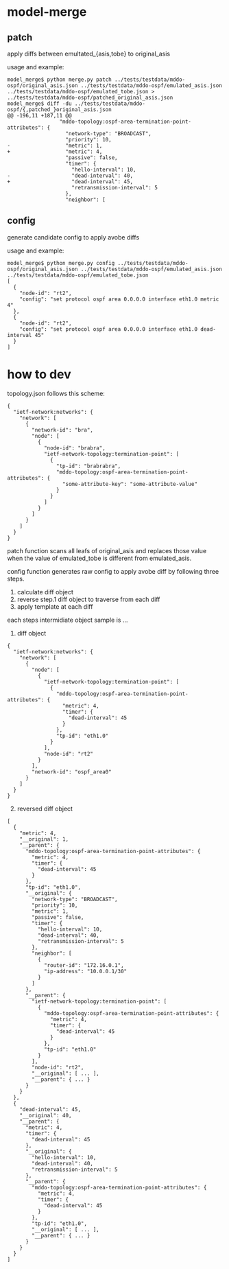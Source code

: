 # model-merge

## patch

apply diffs between emultated_{asis,tobe} to original_asis

usage and example:

```
model_merge$ python merge.py patch ../tests/testdata/mddo-ospf/original_asis.json ../tests/testdata/mddo-ospf/emulated_asis.json ../tests/testdata/mddo-ospf/emulated_tobe.json > ../tests/testdata/mddo-ospf/patched_original_asis.json
model_merge$ diff -du ../tests/testdata/mddo-ospf/{,patched_}original_asis.json
@@ -196,11 +187,11 @@
                 "mddo-topology:ospf-area-termination-point-attributes": {
                   "network-type": "BROADCAST",
                   "priority": 10,
-                  "metric": 1,
+                  "metric": 4,
                   "passive": false,
                   "timer": {
                     "hello-interval": 10,
-                    "dead-interval": 40,
+                    "dead-interval": 45,
                     "retransmission-interval": 5
                   },
                   "neighbor": [
```


## config

generate candidate config to apply avobe diffs

usage and example:
```
model_merge$ python merge.py config ../tests/testdata/mddo-ospf/original_asis.json ../tests/testdata/mddo-ospf/emulated_asis.json ../tests/testdata/mddo-ospf/emulated_tobe.json
[
  {
    "node-id": "rt2",
    "config": "set protocol ospf area 0.0.0.0 interface eth1.0 metric 4"
  },
  {
    "node-id": "rt2",
    "config": "set protocol ospf area 0.0.0.0 interface eth1.0 dead-interval 45"
  }
]
```


# how to dev

topology.json follows this scheme:

```
{
  "ietf-network:networks": {
    "network": [
      {
        "network-id": "bra",
        "node": [
          {
            "node-id": "brabra",
            "ietf-network-topology:termination-point": [
              {
                "tp-id": "brabrabra",
                "mddo-topology:ospf-area-termination-point-attributes": {
                  "some-attribute-key": "some-attribute-value"
                }
              }
            ]
          }
        ]
      }
    ]
  }
}
```

patch function scans all leafs of original_asis and replaces those value when the value of emulated_tobe is different from emulated_asis.

config function generates raw config to apply avobe diff by following three steps.

1. calculate diff object
2. reverse step.1 diff object to traverse from each diff
3. apply template at each diff

each steps intermidiate object sample is ...

1. diff object

```
{
  "ietf-network:networks": {
    "network": [
      {
        "node": [
          {
            "ietf-network-topology:termination-point": [
              {
                "mddo-topology:ospf-area-termination-point-attributes": {
                  "metric": 4,
                  "timer": {
                    "dead-interval": 45
                  }
                },
                "tp-id": "eth1.0"
              }
            ],
            "node-id": "rt2"
          }
        ],
        "network-id": "ospf_area0"
      }
    ]
  }
}
```

2. reversed diff object

```
[
  {
    "metric": 4,
    "__original": 1,
    "__parent": {
      "mddo-topology:ospf-area-termination-point-attributes": {
        "metric": 4,
        "timer": {
          "dead-interval": 45
        }
      },
      "tp-id": "eth1.0",
      "__original": {
        "network-type": "BROADCAST",
        "priority": 10,
        "metric": 1,
        "passive": false,
        "timer": {
          "hello-interval": 10,
          "dead-interval": 40,
          "retransmission-interval": 5
        },
        "neighbor": [
          {
            "router-id": "172.16.0.1",
            "ip-address": "10.0.0.1/30"
          }
        ]
      },
      "__parent": {
        "ietf-network-topology:termination-point": [
          {
            "mddo-topology:ospf-area-termination-point-attributes": {
              "metric": 4,
              "timer": {
                "dead-interval": 45
              }
            },
            "tp-id": "eth1.0"
          }
        ],
        "node-id": "rt2",
        "__original": [ ... ],
        "__parent": { ... }
      }
    }
  },
  {
    "dead-interval": 45,
    "__original": 40,
    "__parent": {
      "metric": 4,
      "timer": {
        "dead-interval": 45
      },
      "__original": {
        "hello-interval": 10,
        "dead-interval": 40,
        "retransmission-interval": 5
      },
      "__parent": {
        "mddo-topology:ospf-area-termination-point-attributes": {
          "metric": 4,
          "timer": {
            "dead-interval": 45
          }
        },
        "tp-id": "eth1.0",
        "__original": [ ... ],
        "__parent": { ... }
      }
    }
  }
]
```
